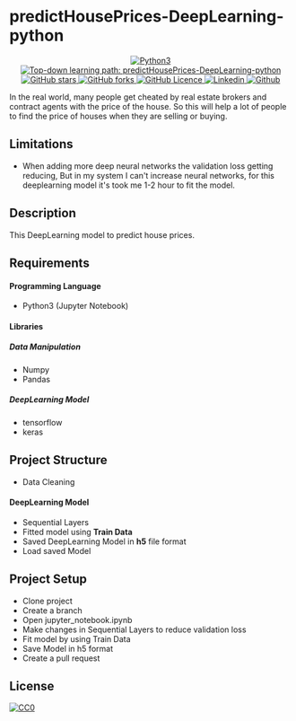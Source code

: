 # predictHousePrices-DeepLearning-python
<p align="center">
 <a href="https://github.com/naseemap47/predictHousePrices-DeepLearning-python">
    <img alt="Python3" src="https://img.shields.io/badge/Language-Python3-yellowgreen?color=brightgreen&logo=python">
  </a>
  <a href="https://github.com/naseemap47/predictHousePrices-DeepLearning-python/issues">
    <img alt="Top-down learning path: predictHousePrices-DeepLearning-python" src="https://img.shields.io/github/issues/naseemap47/predictHousePrices-DeepLearning-python?color=9cf&style=flat&logo=appveyor">
  </a>
  <a href="https://github.com/naseemap47/predictHousePrices-DeepLearning-python/stargazers">
    <img alt="GitHub stars" src="https://img.shields.io/github/stars/naseemap47/predictHousePrices-DeepLearning-python?color=success&style=flat&logo=appveyor">
  </a>
  <a href="https://github.com/naseemap47/predictHousePrices-DeepLearning-python/network">
    <img alt="GitHub forks" src="https://img.shields.io/github/forks/naseemap47/predictHousePrices-DeepLearning-python?style=flat&logo=Git">
  </a>
  <a href="https://github.com/naseemap47/predictHousePrices-DeepLearning-python/blob/main/LICENSE">
    <img alt="GitHub Licence" src="https://img.shields.io/github/license/naseemap47/predictHousePrices-DeepLearning-python?color=red&style=flat&logo=appveyor">
  </a>
  <a href="https://www.linkedin.com/in/naseem-alassampattil/">
    <img alt="Linkedin" src="https://img.shields.io/badge/Linkedin-blue?logo=linkedin">
  </a>
 <a href="https://github.com/naseemap47">
    <img alt="Github" src="https://img.shields.io/badge/Github-black?logo=github">
 </a>
</p>

In the real world, many people get cheated by real estate brokers and contract agents with the price of the house. So this will help a lot of people to find the price of houses when they are selling or buying.

## Limitations
* When adding more deep neural networks the validation loss getting reducing, But in my system I can't increase neural networks, for this deeplearning model it's took me 1-2 hour to fit the model.

## Description
This DeepLearning model to predict house prices.

## Requirements
#### Programming Language
* Python3 (Jupyter Notebook)
#### Libraries
##### Data Manipulation
* Numpy
* Pandas
##### DeepLearning Model
* tensorflow
* keras

## Project Structure
* Data Cleaning
#### DeepLearning Model
* Sequential Layers
* Fitted model using **Train Data**
* Saved DeepLearning Model in **h5** file format
* Load saved Model

## Project Setup
* Clone project
* Create a branch
* Open jupyter_notebook.ipynb
* Make changes in Sequential Layers to reduce validation loss
* Fit model by using Train Data
* Save Model in h5 format
* Create a pull request

## License
[![CC0](http://seawisphunter.com/minibuffer/api/MIT-License-transparent.png)](https://github.com/naseemap47/predictHousePrices-DeepLearning-python/blob/main/LICENSE)

